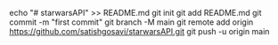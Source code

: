 echo "# starwarsAPI" >> README.md
git init
git add README.md
git commit -m "first commit"
git branch -M main
git remote add origin https://github.com/satishgosavi/starwarsAPI.git
git push -u origin main